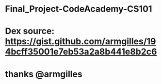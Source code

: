 # Final_Project-CodeAcademy-CS101

# Dex source: https://gist.github.com/armgilles/194bcff35001e7eb53a2a8b441e8b2c6
# thanks @armgilles
